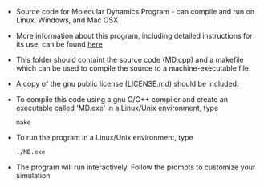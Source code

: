 - Source code for Molecular Dynamics Program - can compile and run on Linux, Windows, and Mac OSX

- More information about this program, including detailed instructions for its use, can be found [here](https://pubs.acs.org/doi/suppl/10.1021/acs.jchemed.7b00747)

- This folder should containt the source code (MD.cpp) and a makefile which can be used to compile the source to a machine-executable file.

- A copy of the gnu public license (LICENSE.md) should be included.

- To compile this code using a gnu C/C++ compiler and create an executable called 'MD.exe' in a Linux/Unix environment, type
  
  `make`
  
- To run the program in a Linux/Unix environment, type
  
  `./MD.exe` 

- The program will run interactively.  Follow the prompts to customize your simulation

